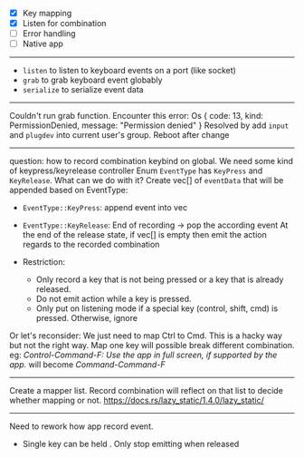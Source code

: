 - [x] Key mapping
- [x] Listen for combination
- [ ] Error handling
- [ ] Native app

---
- `listen` to listen to keyboard events on a port (like socket)
- `grab` to grab keyboard event globably
- `serialize` to serialize event data


---
Couldn't run grab function. Encounter this error: Os { code: 13, kind: PermissionDenied, message: "Permission denied" }
Resolved by add `input` and `plugdev` into current user's group. Reboot after change


---
question: how to record combination keybind on global. We need some kind of keypress/keyrelease controller
Enum `EventType` has `KeyPress` and `KeyRelease`. What can we do with it?
Create vec[] of `eventData` that will be appended based on EventType:
- `EventType::KeyPress`: append event into vec
- `EventType::KeyRelease`: End of recording -> pop the according event
At the end of the release state, if vec[] is empty then emit the action regards to the recorded combination

- Restriction:
    + Only record a key that is not being pressed or a key that is already released.
    + Do not emit action while a key is pressed.
    + Only put on listening mode if a special key (control, shift, cmd) is pressed. Otherwise, ignore

Or let's reconsider:
We just need to map Ctrl to Cmd. This is a hacky way but not the right way. Map one key will possible break different combination. eg: _Control-Command-F: Use the app in full screen, if supported by the app._ will become _Command-Command-F_

---
Create a mapper list. Record combination will reflect on that list to decide whether mapping or not.
https://docs.rs/lazy_static/1.4.0/lazy_static/

---
Need to rework how app record event.
- Single key can be held    . Only stop emitting when released